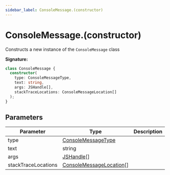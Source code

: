 ```yaml
---
sidebar_label: ConsoleMessage.(constructor)
---
```


# ConsoleMessage.(constructor)

Constructs a new instance of the `ConsoleMessage` class

**Signature:**

```typescript
class ConsoleMessage {
  constructor(
    type: ConsoleMessageType,
    text: string,
    args: JSHandle[],
    stackTraceLocations: ConsoleMessageLocation[]
  );
}
```

## Parameters

| Parameter           | Type                                                                | Description |
| ------------------- | ------------------------------------------------------------------- | ----------- |
| type                | [ConsoleMessageType](./puppeteer.consolemessagetype.md)             |             |
| text                | string                                                              |             |
| args                | [JSHandle](./puppeteer.jshandle.md)\[\]                             |             |
| stackTraceLocations | [ConsoleMessageLocation](./puppeteer.consolemessagelocation.md)\[\] |             |
